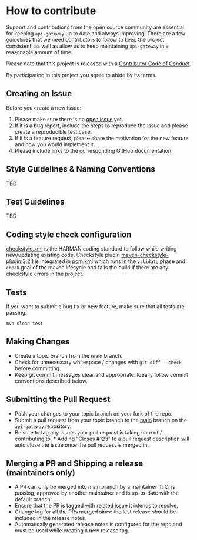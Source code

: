 # How to contribute

Support and contributions from the open source community are essential for keeping
`api-gateway` up to date and always improving! There are a few guidelines that we need
contributors to follow to keep the project consistent, as well as allow us to keep
maintaining `api-gateway` in a reasonable amount of time.

Please note that this project is released with a [Contributor Code of Conduct][coc].

By participating in this project you agree to abide by its terms.

[coc]: ./CODE_OF_CONDUCT.md

## Creating an Issue

Before you create a new Issue:

1. Please make sure there is no [open issue](https://github.com/eclipse-ecsp/api-gateway/issues) yet.
2. If it is a bug report, include the steps to reproduce the issue and please create a reproducible test case.
3. If it is a feature request, please share the motivation for the new feature and how you would implement it.
4. Please include links to the corresponding GitHub documentation.

## Style Guidelines & Naming Conventions

TBD

## Test Guidelines

TBD

## Coding style check configuration

[checkstyle.xml](./checkstyle.xml) is the HARMAN coding standard to follow while writing new/updating existing
code.
Checkstyle plugin [maven-checkstyle-plugin:3.2.1](https://maven.apache.org/plugins/maven-checkstyle-plugin/) is
integrated in [pom.xml](./pom.xml) which runs in the `validate` phase and `check` goal of the maven lifecycle and fails
the build if there are any checkstyle errors in the project.

## Tests

If you want to submit a bug fix or new feature, make sure that all tests are passing.

```mvn clean test```

## Making Changes

- Create a topic branch from the main branch.
- Check for unnecessary whitespace / changes with `git diff --check` before committing.
- Keep git commit messages clear and appropriate. Ideally follow commit conventions described below.

## Submitting the Pull Request

- Push your changes to your topic branch on your fork of the repo.
- Submit a pull request from your topic branch to the [main](https://github.com/eclipse-ecsp/api-gateway) branch on
  the `api-gateway` repository.
- Be sure to tag any issues your pull request is taking care of / contributing to. \* Adding "Closes #123"
  to a pull request description will auto close the issue once the pull request is merged in.

## Merging a PR and Shipping a release (maintainers only)

- A PR can only be merged into main branch by a maintainer if: CI is passing, approved by another maintainer and is
  up-to-date with the default branch.
- Ensure that the PR is tagged with related [issue](https://github.com/eclipse-ecsp/api-gateway/issues) it intends
  to resolve.
- Change log for all the PRs merged since the last release should be included in the release notes.
- Automatically generated release notes is configured for the repo and must be used while creating a new release tag.
